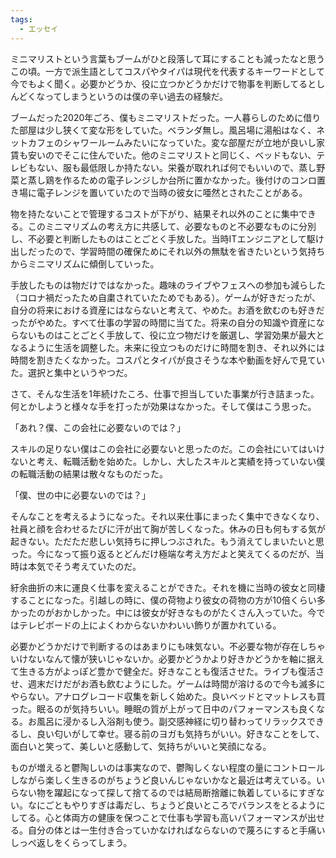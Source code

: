 ```yaml
---
tags:
  - エッセイ
---
```

ミニマリストという言葉もブームがひと段落して耳にすることも減ったなと思うこの頃。一方で派生語としてコスパやタイパは現代を代表するキーワードとして今でもよく聞く。必要かどうか、役に立つかどうかだけで物事を判断してるとしんどくなってしまうというのは僕の辛い過去の経験だ。

ブームだった2020年ごろ、僕もミニマリストだった。一人暮らしのために借りた部屋は少し狭くて変な形をしていた。ベランダ無し。風呂場に湯船はなく、ネットカフェのシャワールームみたいになっていた。変な部屋だが立地が良いし家賃も安いのでそこに住んでいた。他のミニマリストと同じく、ベッドもない、テレビもない、服も最低限しか持たない。栄養が取れれば何でもいいので、蒸し野菜と蒸し鶏を作るための電子レンジしか台所に置かなかった。後付けのコンロ置き場に電子レンジを置いていたので当時の彼女に唖然とされたことがある。

物を持たないことで管理するコストが下がり、結果それ以外のことに集中できる。このミニマリズムの考え方に共感して、必要なものと不必要なものに分別し、不必要と判断したものはことごとく手放した。当時ITエンジニアとして駆け出しだったので、学習時間の確保ためにそれ以外の無駄を省きたいという気持ちからミニマリズムに傾倒していった。

手放したものは物だけではなかった。趣味のライブやフェスへの参加も減らした（コロナ禍だったため自粛されていたためでもある）。ゲームが好きだったが、自分の将来における資産にはならないと考えて、やめた。お酒を飲むのも好きだったがやめた。すべて仕事の学習の時間に当てた。将来の自分の知識や資産にならないものはことごとく手放して、役に立つ物だけを厳選し、学習効果が最大となるように生活を調整した。未来に役立つものだけに時間を割き、それ以外には時間を割きたくなかった。コスパとタイパが良さそうな本や動画を好んで見ていた。選択と集中というやつだ。

さて、そんな生活を1年続けたころ、仕事で担当していた事業が行き詰まった。何とかしようと様々な手を打ったが効果はなかった。そして僕はこう思った。

「あれ？僕、この会社に必要ないのでは？」

スキルの足りない僕はこの会社に必要ないと思ったのだ。この会社にいてはいけないと考え、転職活動を始めた。しかし、大したスキルと実績を持っていない僕の転職活動の結果は散々なものだった。

「僕、世の中に必要ないのでは？」

そんなことを考えるようになった。それ以来仕事にまったく集中できなくなり、社員と顔を合わせるたびに汗が出て胸が苦しくなった。休みの日も何もする気が起きない。ただただ悲しい気持ちに押しつぶされた。もう消えてしまいたいと思った。今になって振り返るとどんだけ極端な考え方だよと笑えてくるのだが、当時は本気でそう考えていたのだ。

紆余曲折の末に運良く仕事を変えることができた。それを機に当時の彼女と同棲することになった。引越しの時に、僕の荷物より彼女の荷物の方が10倍くらい多かったのがおかしかった。中には彼女が好きなものがたくさん入っていた。今ではテレビボードの上によくわからないかわいい飾りが置かれている。

必要かどうかだけで判断するのはあまりにも味気ない。不必要な物が存在しちゃいけないなんて懐が狭いじゃないか。必要かどうかより好きかどうかを軸に据えて生きる方がよっぽど豊かで健全だ。好きなことも復活させた。ライブも復活させ、週末だけだがお酒も飲むようにした。ゲームは時間が溶けるので今も滅多にやらない。アナログレコード収集を新しく始めた。良いベッドとマットレスも買った。眠るのが気持ちいい。睡眠の質が上がって日中のパフォーマンスも良くなる。お風呂に浸かるし入浴剤も使う。副交感神経に切り替わってリラックスできるし、良い匂いがして幸せ。寝る前のヨガも気持ちがいい。好きなことをして、面白いと笑って、美しいと感動して、気持ちがいいと笑顔になる。

ものが増えると鬱陶しいのは事実なので、鬱陶しくない程度の量にコントロールしながら楽しく生きるのがちょうど良いんじゃないかなと最近は考えている。いらない物を躍起になって探して捨てるのでは結局断捨離に執着しているにすぎない。なにごともやりすぎは毒だし、ちょうど良いところでバランスをとるようにしてる。心と体両方の健康を保つことで仕事も学習も高いパフォーマンスが出せる。自分の体とは一生付き合っていかなければならないので蔑ろにすると手痛いしっぺ返しをくらってしまう。


